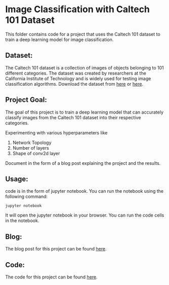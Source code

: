 # Image Classification with Caltech 101 Dataset

This folder contains code for a project that uses the Caltech 101 dataset to train a deep learning model for image classification.

## Dataset:

 The Caltech 101 dataset is a collection of images of objects belonging to 101 different categories. The dataset was created by researchers at the California Institute of Technology and is widely used for testing image classification algorithms. Download the dataset from [here](https://www.kaggle.com/datasets/maricinnamon/caltech101-airplanes-motorbikes-schooners) or [here](/datasets/caltech101_classification.zip).

 ## Project Goal:

The goal of this project is to train a deep learning model that can accurately classify images from the Caltech 101 dataset into their respective categories. 

Experimenting with various hyperparameters like
1. Network Topology
2. Number of layers
3. Shape of conv2d layer

Document in the form of a blog post explaining the project and the results.

## Usage:

code is in the form of jupyter notebook. You can run the notebook using the following command:

    jupyter notebook

It will open the jupyter notebook in your browser. You can run the code cells in the notebook.

## Blog:

The blog post for this project can be found [here](https://vigneshgarrapally.github.io/data-science-projects/1.%20Image%20Classification-Caltech101%20dataset/1.Image%20Classification-Caltech101%20dataset).

## Code:

The code for this project can be found [here](https://vigneshgarrapally.github.io/data-science-projects/1.%20Image%20Classification-Caltech101%20dataset/Image%20Classification%20-%20Caltech101%20Dataset.html).